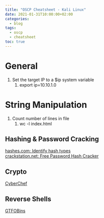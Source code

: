 ```yaml
---
title: "OSCP Cheatsheet - Kali Linux"
date: 2021-01-31T10:00:00+02:00
categories:
  - blog
tags:
  - oscp
  - cheatsheet
toc: true
---
```


# General

1. Set the target IP to a $ip system variable
   1. export ip=10.10.1.0

# String Manipulation

1. Count number of lines in file
   1. wc -l index.html

## Hashing & Password Cracking

[hashes.com: Identify hash types](https://hashes.com/en/tools/hash_identifier)  
[crackstation.net: Free Password Hash Cracker](https://crackstation.net/)

## Crypto

[CyberChef](https://gchq.github.io/CyberChef/)


## Reverse Shells

[GTFOBins](https://gtfobins.github.io/)

